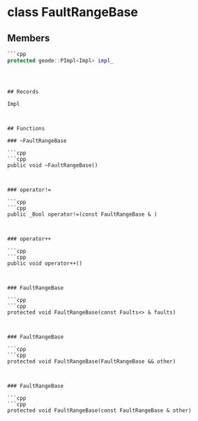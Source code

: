# class FaultRangeBase


## Members

```cpp
```cpp
protected geode::PImpl<Impl> impl_
```
```



## Records

Impl



## Functions

### ~FaultRangeBase

```cpp
```cpp
public void ~FaultRangeBase()
```
```


### operator!=

```cpp
```cpp
public _Bool operator!=(const FaultRangeBase & )
```
```


### operator++

```cpp
```cpp
public void operator++()
```
```


### FaultRangeBase

```cpp
```cpp
protected void FaultRangeBase(const Faults<> & faults)
```
```


### FaultRangeBase

```cpp
```cpp
protected void FaultRangeBase(FaultRangeBase && other)
```
```


### FaultRangeBase

```cpp
```cpp
protected void FaultRangeBase(const FaultRangeBase & other)
```
```





